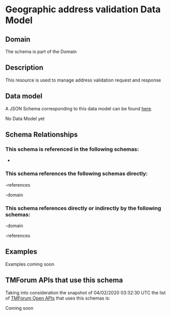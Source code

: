 # Geographic address validation Data Model

## Domain

The  schema is part of the  Domain

## Description

This resource is used to manage address validation request and response

## Data model

A JSON Schema corresponding to this data model can be found
[here](https://github.com/tmforum-rand/schemas/blob/candidates/Common/GeographicAddressValidation.schema.json).

No Data Model yet

## Schema Relationships

### This schema is referenced in the following schemas:

-

### This schema references the following schemas directly:

-references

-domain

### This schema references directly or indirectly by the following schemas:

-domain

-references



## Examples

Examples coming soon

## TMForum APIs that use this schema

Taking into consideration the snapshot of 04/02/2020 03:32:30 UTC the list of [TMForum Open APIs](https://www.tmforum.org/open-apis/) that uses this schemas is:

Coming soon
